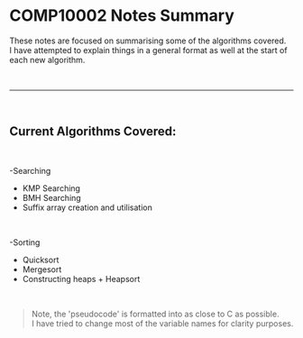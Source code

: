 # COMP10002 Notes Summary

These notes are focused on summarising some of the algorithms covered.<br>
I have attempted to explain things in a general format as well at the start of each new algorithm. <br>

<br>

---

<br>

## Current Algorithms Covered:

<br>

-Searching<br>
- KMP Searching<br>
- BMH Searching<br>
- Suffix array creation and utilisation<br>

<br>

-Sorting<br>
- Quicksort<br>
- Mergesort<br>
- Constructing heaps + Heapsort <br>



<br>

>Note, the 'pseudocode' is formatted into as close to C as possible. <br>
>I have tried to change most of the variable names for clarity purposes.